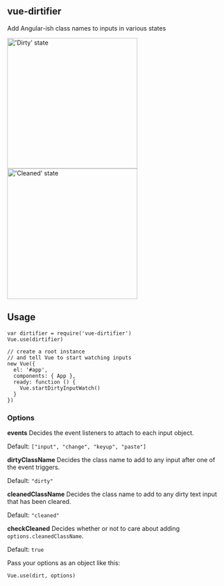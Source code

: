 ## vue-dirtifier

Add Angular-ish class names to inputs in various states

<img src="https://cloud.githubusercontent.com/assets/4107518/16535704/8805ce7e-3fb7-11e6-964e-5f0261d53b55.png" width="300px" title="'Dirty' state" alt="'Dirty' state">
<img src="https://cloud.githubusercontent.com/assets/4107518/16535705/880dfe1e-3fb7-11e6-8012-6a28887fae72.png" width="300px" title="'Cleaned' state" alt="'Cleaned' state">

## Usage

```
var dirtifier = require('vue-dirtifier')
Vue.use(dirtifier)

// create a root instance
// and tell Vue to start watching inputs
new Vue({
  el: '#app',
  components: { App },
  ready: function () {
    Vue.startDirtyInputWatch()
  }
})
```

### Options

**events**
Decides the event listeners to attach to each input object.

Default: `["input", "change", "keyup", "paste"]`

**dirtyClassName**
Decides the class name to add to any input after one of the event triggers.

Default: `"dirty"`

**cleanedClassName**
Decides the class name to add to any dirty text input that has been cleared.

Default: `"cleaned"`

**checkCleaned**
Decides whether or not to care about adding `options.cleanedClassName`.

Default: `true`

Pass your options as an object like this:

```
Vue.use(dirt, options)
```
